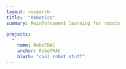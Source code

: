 ```yaml
---
layout: research
title:  "Robotics"
summary: Reinforcement learning for robots

projects:
  - 
    name: RoboTRAC
    anchor: RoboTRAC
    blurb: "cool robot stuff"
---
```







  
